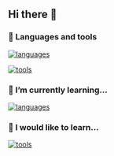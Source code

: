 ## Hi there 👋

### 🔧 Languages and tools 

[![languages](https://skillicons.dev/icons?i=python,java,php,bash,c,js,html,css)](https://skillicons.dev)

[![tools](https://skillicons.dev/icons?i=vscode,mysql,github,figma,eclipse,bootstrap,docker)](https://skillicons.dev)

### 🌱 I’m currently learning...

[![languages](https://skillicons.dev/icons?i=react)](https://skillicons.dev)


### 🔭 I would like to learn...

[![tools](https://skillicons.dev/icons?i=azure,swift,flutter,aws)](https://skillicons.dev)

<!--
**Taha-130/Taha-130** is a ✨ _special_ ✨ repository because its `README.md` (this file) appears on your GitHub profile.

Here are some ideas to get you started:

- 🔭 I’m currently working on CS50 AI
- 🌱 I’m currently learning Data Science
- 👯 I’m looking to collaborate on ...
- 🤔 I’m looking for help with ...
- 💬 Ask me about ...
- 📫 How to reach me: (https://www.linkedin.com/in/taha-sefoudine/)
- ⚡ Fun fact: ...
-->
